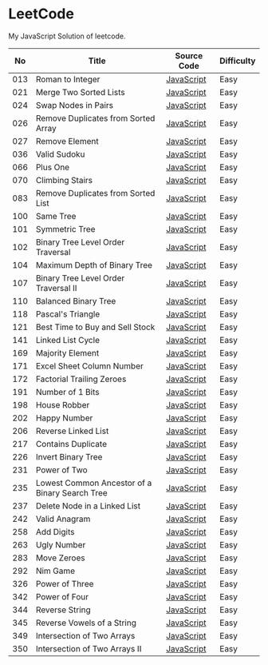 # LeetCode
My JavaScript Solution of leetcode.


| No | Title | Source Code | Difficulty |
|----| ----- | -------- | ---------- |
|013|Roman to Integer|[JavaScript](https://github.com/zj972/leetcode/tree/master/code/013.%20Roman%20to%20Integer)|Easy|
|021|Merge Two Sorted Lists|[JavaScript](https://github.com/zj972/leetcode/tree/master/code/021.%20Merge%20Two%20Sorted%20Lists)|Easy|
|024|Swap Nodes in Pairs|[JavaScript](https://github.com/zj972/leetcode/tree/master/code/024.%20Swap%20Nodes%20in%20Pairs)|Easy|
|026|Remove Duplicates from Sorted Array|[JavaScript](https://github.com/zj972/leetcode/tree/master/code/026.%20Remove%20Duplicates%20from%20Sorted%20Array)|Easy|
|027|Remove Element|[JavaScript](https://github.com/zj972/leetcode/tree/master/code/027.%20Remove%20Element)|Easy|
|036|Valid Sudoku|[JavaScript](https://github.com/zj972/leetcode/tree/master/code/036.%20Valid%20Sudoku)|Easy|
|066|Plus One|[JavaScript](https://github.com/zj972/leetcode/tree/master/code/066.%20Plus%20One)|Easy|
|070|Climbing Stairs|[JavaScript](https://github.com/zj972/leetcode/tree/master/code/070.%20Climbing%20Stairs)|Easy|
|083|Remove Duplicates from Sorted List|[JavaScript](https://github.com/zj972/leetcode/tree/master/code/083.%20Remove%20Duplicates%20from%20Sorted%20List)|Easy|
|100|Same Tree|[JavaScript](https://github.com/zj972/leetcode/tree/master/code/100.%20Same%20Tree)|Easy|
|101|Symmetric Tree|[JavaScript](https://github.com/zj972/leetcode/tree/master/code/101.%20Symmetric%20Tree)|Easy|
|102|Binary Tree Level Order Traversal|[JavaScript](https://github.com/zj972/leetcode/tree/master/code/102.%20Binary%20Tree%20Level%20Order%20Traversal)|Easy|
|104|Maximum Depth of Binary Tree|[JavaScript](https://github.com/zj972/leetcode/tree/master/code/104.%20Maximum%20Depth%20of%20Binary%20Tree)|Easy|
|107|Binary Tree Level Order Traversal II|[JavaScript](https://github.com/zj972/leetcode/tree/master/code/107.%20Binary%20Tree%20Level%20Order%20Traversal%20II)|Easy|
|110|Balanced Binary Tree|[JavaScript](https://github.com/zj972/leetcode/tree/master/code/110.%20Balanced%20Binary%20Tree)|Easy|
|118|Pascal's Triangle|[JavaScript](https://github.com/zj972/leetcode/tree/master/code/118.%20Pascal's%20Triangle)|Easy|
|121|Best Time to Buy and Sell Stock|[JavaScript](https://github.com/zj972/leetcode/tree/master/code/121.%20Best%20Time%20to%20Buy%20and%20Sell%20Stock)|Easy|
|141|Linked List Cycle|[JavaScript](https://github.com/zj972/leetcode/tree/master/code/141.%20Linked%20List%20Cycle)|Easy|
|169|Majority Element|[JavaScript](https://github.com/zj972/leetcode/tree/master/code/169.%20Majority%20Element)|Easy|
|171|Excel Sheet Column Number|[JavaScript](https://github.com/zj972/leetcode/tree/master/code/171.%20Excel%20Sheet%20Column%20Number)|Easy|
|172|Factorial Trailing Zeroes|[JavaScript](https://github.com/zj972/leetcode/tree/master/code/172.%20Factorial%20Trailing%20Zeroes)|Easy|
|191|Number of 1 Bits|[JavaScript](https://github.com/zj972/leetcode/tree/master/code/191.%20Number%20of%201%20Bits)|Easy|
|198|House Robber|[JavaScript](https://github.com/zj972/leetcode/tree/master/code/198.%20House%20Robber)|Easy|
|202|Happy Number|[JavaScript](https://github.com/zj972/leetcode/tree/master/code/202.%20Happy%20Number)|Easy|
|206|Reverse Linked List|[JavaScript](https://github.com/zj972/leetcode/tree/master/code/206.%20Reverse%20Linked%20List)|Easy|
|217|Contains Duplicate|[JavaScript](https://github.com/zj972/leetcode/tree/master/code/217.%20Contains%20Duplicate)|Easy|
|226|Invert Binary Tree|[JavaScript](https://github.com/zj972/leetcode/tree/master/code/226.%20Invert%20Binary%20Tree)|Easy|
|231|Power of Two|[JavaScript](https://github.com/zj972/leetcode/tree/master/code/231.%20Power%20of%20Two)|Easy|
|235|Lowest Common Ancestor of a Binary Search Tree|[JavaScript](https://github.com/zj972/leetcode/tree/master/code/235.%20Lowest%20Common%20Ancestor%20of%20a%20Binary%20Search%20Tree)|Easy|
|237|Delete Node in a Linked List|[JavaScript](https://github.com/zj972/leetcode/tree/master/code/237.%20Delete%20Node%20in%20a%20Linked%20List)|Easy|
|242|Valid Anagram|[JavaScript](https://github.com/zj972/leetcode/tree/master/code/242.%20Valid%20Anagram)|Easy|
|258|Add Digits|[JavaScript](https://github.com/zj972/leetcode/tree/master/code/258.%20Add%20Digits)|Easy|
|263|Ugly Number|[JavaScript](https://github.com/zj972/leetcode/tree/master/code/263.%20Ugly%20Number)|Easy|
|283|Move Zeroes|[JavaScript](https://github.com/zj972/leetcode/tree/master/code/283.%20Move%20Zeroes)|Easy|
|292|Nim Game|[JavaScript](https://github.com/zj972/leetcode/tree/master/code/292.%20Nim%20Game)|Easy|
|326|Power of Three|[JavaScript](https://github.com/zj972/leetcode/tree/master/code/326.%20Power%20of%20Three)|Easy|
|342|Power of Four|[JavaScript](https://github.com/zj972/leetcode/tree/master/code/342.%20Power%20of%20Four)|Easy|
|344|Reverse String|[JavaScript](https://github.com/zj972/leetcode/tree/master/code/344.%20Reverse%20String)|Easy|
|345|Reverse Vowels of a String|[JavaScript](https://github.com/zj972/leetcode/tree/master/code/345.%20Reverse%20Vowels%20of%20a%20String)|Easy|
|349|Intersection of Two Arrays|[JavaScript](https://github.com/zj972/leetcode/tree/master/code/349.%20Intersection%20of%20Two%20Arrays)|Easy|
|350|Intersection of Two Arrays II|[JavaScript](https://github.com/zj972/leetcode/tree/master/code/350.%20Intersection%20of%20Two%20Arrays%20II)|Easy|

